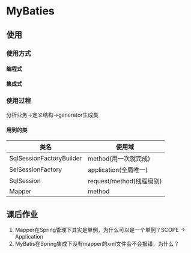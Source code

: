 # MyBaties

## 使用
### 使用方式
#### 编程式
#### 集成式

### 使用过程
分析业务->定义结构->generator生成类
#### 用到的类
|类名|使用域|
| --- | --- |
|SqlSessionFactoryBuilder|method(用一次就完成)|
|SelSessionFactory|application(全局唯一)|
|SqlSession|request/method(线程级别)|
|Mapper|method|


## 课后作业
1. Mapper在Spring管理下其实是单例，为什么可以是一个单例？SCOPE -> Application
2. MyBatis在Spring集成下没有mapper的xml文件会不会报错，为什么？